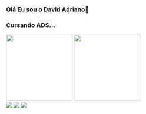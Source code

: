 ### Olá Eu sou o David Adriano👋
### Cursando ADS...

<!--
algolia
-->
<div>
  <img height="180px" src="https://github-readme-stats.vercel.app/api?username=AdrDavid&hide=contribs,prs&show_icons=true&&theme=github_dark"/>
  <img height="180px" src="https://github-readme-stats.vercel.app/api/top-langs/?username=AdrDavid&langs_count=8&theme=github_dark"/>
</div>
<a href="mailto:adrianobatistad@outlook.com"><img src="https://img.shields.io/badge/Gmail-D14836?style=for-the-badge&logo=gmail&logoColor=white"/></a>
<a href="https://www.instagram.com/david.adrianos/"><img src="https://img.shields.io/badge/Instagram-E4405F?style=for-the-badge&logo=instagram&logoColor=white"/></a>
<a href="https://twitter.com/DavidBat14"><img src="https://img.shields.io/badge/Twitter-1DA1F2?style=for-the-badge&logo=linkedin&logoColor=white"/></a>
